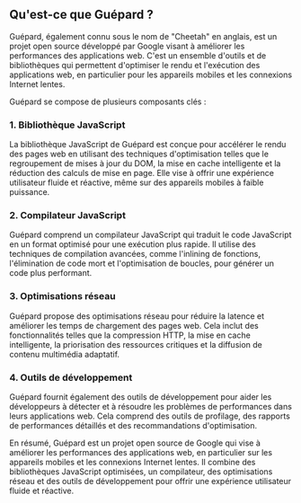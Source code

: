 ## Qu'est-ce que Guépard ?

Guépard, également connu sous le nom de "Cheetah" en anglais, est un projet open source développé par Google visant à améliorer les performances des applications web. C'est un ensemble d'outils et de bibliothèques qui permettent d'optimiser le rendu et l'exécution des applications web, en particulier pour les appareils mobiles et les connexions Internet lentes.

Guépard se compose de plusieurs composants clés :

### 1. Bibliothèque JavaScript

La bibliothèque JavaScript de Guépard est conçue pour accélérer le rendu des pages web en utilisant des techniques d'optimisation telles que le regroupement de mises à jour du DOM, la mise en cache intelligente et la réduction des calculs de mise en page. Elle vise à offrir une expérience utilisateur fluide et réactive, même sur des appareils mobiles à faible puissance.

### 2. Compilateur JavaScript

Guépard comprend un compilateur JavaScript qui traduit le code JavaScript en un format optimisé pour une exécution plus rapide. Il utilise des techniques de compilation avancées, comme l'inlining de fonctions, l'élimination de code mort et l'optimisation de boucles, pour générer un code plus performant.

### 3. Optimisations réseau

Guépard propose des optimisations réseau pour réduire la latence et améliorer les temps de chargement des pages web. Cela inclut des fonctionnalités telles que la compression HTTP, la mise en cache intelligente, la priorisation des ressources critiques et la diffusion de contenu multimédia adaptatif.

### 4. Outils de développement

Guépard fournit également des outils de développement pour aider les développeurs à détecter et à résoudre les problèmes de performances dans leurs applications web. Cela comprend des outils de profilage, des rapports de performances détaillés et des recommandations d'optimisation.

En résumé, Guépard est un projet open source de Google qui vise à améliorer les performances des applications web, en particulier sur les appareils mobiles et les connexions Internet lentes. Il combine des bibliothèques JavaScript optimisées, un compilateur, des optimisations réseau et des outils de développement pour offrir une expérience utilisateur fluide et réactive.